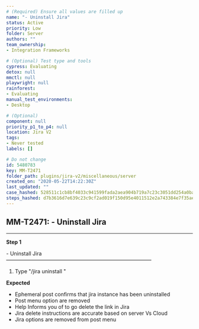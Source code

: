 ```yaml
---
# (Required) Ensure all values are filled up
name: "- Uninstall Jira"
status: Active
priority: Low
folder: Server
authors: ""
team_ownership: 
- Integration Frameworks

# (Optional) Test type and tools
cypress: Evaluating
detox: null
mmctl: null
playwright: null
rainforest: 
- Evaluating
manual_test_environments: 
- Desktop

# (Optional)
component: null
priority_p1_to_p4: null
location: Jira V2
tags: 
- Never tested
labels: []

# Do not change
id: 5480783
key: MM-T2471
folder_path: plugins/jira-v2/miscellaneous/server
created_on: "2020-05-22T14:22:30Z"
last_updated: ""
case_hashed: 528511c1cb8bf4033c941599fada2aea904b719a7c23c3051dd254a0ba7c26f7533e45b98dd601d206023add9d8b1555
steps_hashed: d7b3616d7e639c23c9cf2ad019f150d95e4011512e2a743384e7f35ae2a1d366371b1b6a7ae5c62273179aa4d86bc7a6
---
```


## MM-T2471: - Uninstall Jira

---

**Step 1**

\- Uninstall Jira\
————————————————————————————

1. Type "/jira uninstall "

**Expected**

- Ephemeral post confirms that jira instance has been uninstalled
- Post menu option are removed
- Help Informs you of to go delete the link in Jira
- Jira delete instructions are accurate based on server Vs Cloud
- Jira options are removed from post menu

